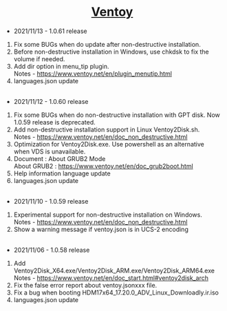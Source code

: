<h1 align="center">
  <a href=https://www.ventoy.net/>Ventoy</a>
</h1>

* 2021/11/13 - 1.0.61 release<br>
1. Fix some BUGs when do update after non-destructive installation.<br>
2. Before non-destructive installation in Windows, use chkdsk to fix the volume if needed.<br>
3. Add dir option in menu_tip plugin.<br>
Notes - https://www.ventoy.net/en/plugin_menutip.html<br>
4. languages.json update<br><br>

* 2021/11/12 - 1.0.60 release<br>
1. Fix some BUGs when do non-destructive installation with GPT disk. Now 1.0.59 release is deprecated.<br>
2. Add non-destructive installation support in Linux Ventoy2Disk.sh.<br>
Notes - https://www.ventoy.net/en/doc_non_destructive.html<br>
3. Optimization for Ventoy2Disk.exe. Use powershell as an alternative when VDS is unavailable.<br>
4. Document : About GRUB2 Mode<br>
About GRUB2 : https://www.ventoy.net/en/doc_grub2boot.html<br>
5. Help information language update<br>
6. languages.json update<br><br>

* 2021/11/10 - 1.0.59 release<br>
1. Experimental support for non-destructive installation on Windows.<br>
Notes - https://www.ventoy.net/en/doc_non_destructive.html<br>
2. Show a warning message if ventoy.json is in UCS-2 encoding<br><br>

* 2021/11/06 - 1.0.58 release<br>
 1. Add Ventoy2Disk_X64.exe/Ventoy2Disk_ARM.exe/Ventoy2Disk_ARM64.exe<br>
 Notes - https://www.ventoy.net/en/doc_start.html#ventoy2disk_arch<br>
 2. Fix the false error report about ventoy.jsonxxx file.<br>
 3. Fix a bug when booting HDM17x64_17.20.0_ADV_Linux_Downloadly.ir.iso<br>
 4. languages.json update<br>